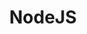 ---
title: "NodeJS"
level: 3
category: "runtime-database"
tags: 
  - "web-dev"
  - "server"
relatedUsage:
  - "JavaScript"
  - "GraphQL"
  - "ExpressJS"
lastUsed: "Recently"
projects:
  - title: "A Budgeting Application"
    uri: personal-budgeting-app
---